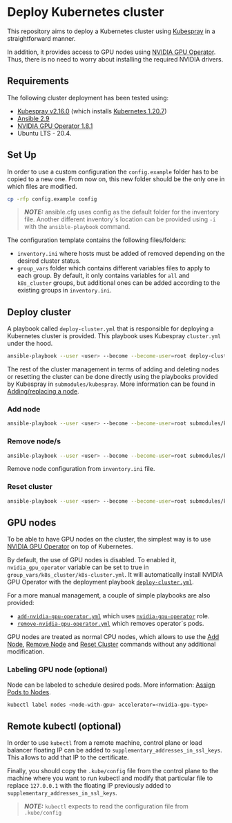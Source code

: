 # Deploy Kubernetes cluster

This repository aims to deploy a Kubernetes cluster using [Kubespray](https://github.com/kubernetes-sigs/kubespray) in a straightforward manner.

In addition, it provides access to GPU nodes using [NVIDIA GPU Operator](https://github.com/NVIDIA/gpu-operator). Thus, there is no need to worry about installing the required NVIDIA drivers.

## Requirements

The following cluster deployment has been tested using:
* [Kubespray v2.16.0](https://github.com/kubernetes-sigs/kubespray/releases/tag/v2.16.0) (which installs [Kubernetes 1.20.7](https://github.com/kubernetes/kubernetes/blob/master/CHANGELOG/CHANGELOG-1.20.md#v1207))
* [Ansible 2.9](https://docs.ansible.com/ansible/latest/roadmap/ROADMAP_2_9.html)
* [NVIDIA GPU Operator 1.8.1](https://github.com/NVIDIA/gpu-operator/releases/tag/v1.8.1)
* Ubuntu LTS - 20.4.

## Set Up

In order to use a custom configuration the `config.example` folder has to be copied to a new one. From now on, this new folder should be the only one in which files are modified.

```bash
cp -rfp config.example config
```

> **_NOTE:_**  ansible.cfg uses config as the default folder for the inventory file. Another different inventory´s location can be provided using `-i` with the `ansible-playbook` command.

The configuration template contains the following files/folders:
* `inventory.ini` where hosts must be added of removed depending on the desired cluster status.
* `group_vars` folder which contains different variables files to apply to each group. By default, it only contains variables for `all` and `k8s_cluster` groups, but additional ones can be added according to the existing groups in `inventory.ini`.

## Deploy cluster

A playbook called `deploy-cluster.yml` that is responsible for deploying a Kubernetes cluster is provided. This playbook uses Kubespray `cluster.yml` under the hood.

```bash
ansible-playbook --user <user> --become --become-user=root deploy-cluster.yml
```

The rest of the cluster management in terms of adding and deleting nodes or resetting the cluster can be done directly using the playbooks provided by Kubespray in `submodules/kubespray`. More information can be found in [Adding/replacing a node](https://github.com/kubernetes-sigs/kubespray/blob/v2.16.0/docs/nodes.md#addingreplacing-a-node). 

### Add node

```bash
ansible-playbook --user <user> --become --become-user=root submodules/kubespray/scale.yml
```

### Remove node/s

```bash
ansible-playbook --user <user> --become --become-user=root submodules/kubespray/remove-node.yml --extra-vars "node=nodename1,nodename2"
```

Remove node configuration from `inventory.ini` file.

### Reset cluster

```bash
ansible-playbook --user <user> --become --become-user=root submodules/kubespray/reset.yml
```

## GPU nodes

To be able to have GPU nodes on the cluster, the simplest way is to use [NVIDIA GPU Operator](https://github.com/NVIDIA/gpu-operator) on top of Kubernetes.

By default, the use of GPU nodes is disabled. To enabled it, `nvidia_gpu_operator` variable can be set to true in `group_vars/k8s_cluster/k8s-cluster.yml`. It will automatically install NVIDIA GPU Operator with the deployment playbook [`deploy-cluster.yml`](https://github.com/jaime-cespedes-sisniega/k8s-cluster-deploy/blob/feature-optional-nvidia-gpu-operator/deploy-cluster.yml).

For a more manual management, a couple of simple playbooks are also provided:

* [`add-nvidia-gpu-operator.yml`](https://github.com/jaime-cespedes-sisniega/k8s-cluster-deploy/blob/main/add-nvidia-gpu-operator.yml) which uses [`nvidia-gpu-operator`](https://github.com/jaime-cespedes-sisniega/k8s-cluster-deploy/tree/main/roles/nvidia-gpu-operator) role.
* [`remove-nvidia-gpu-operator.yml`](https://github.com/jaime-cespedes-sisniega/k8s-cluster-deploy/blob/main/remove-nvidia-gpu-operator.yml) which removes operator´s pods.

GPU nodes are treated as normal CPU nodes, which allows to use the [Add Node](#add-node), [Remove Node](#remove-nodes) and [Reset Cluster](#reset-cluster) commands without any additional modification.

### Labeling GPU node (optional)

Node can be labeled to schedule desired pods. More information: [Assign Pods to Nodes](https://kubernetes.io/docs/tasks/configure-pod-container/assign-pods-nodes/).
```bash
kubectl label nodes <node-with-gpu> accelerator=<nvidia-gpu-type>
```

## Remote kubectl (optional)

In order to use `kubectl` from a remote machine, control plane or load balancer floating IP can be added to `supplementary_addresses_in_ssl_keys`. This allows to add that IP to the certificate.

Finally, you should copy the `.kube/config` file from the control plane to the machine where you want to run kubectl and modify that particular file to replace `127.0.0.1` with the floating IP previously added to `supplementary_addresses_in_ssl_keys`. 
> **_NOTE:_**  `kubectl` expects to read the configuration file from `.kube/config`